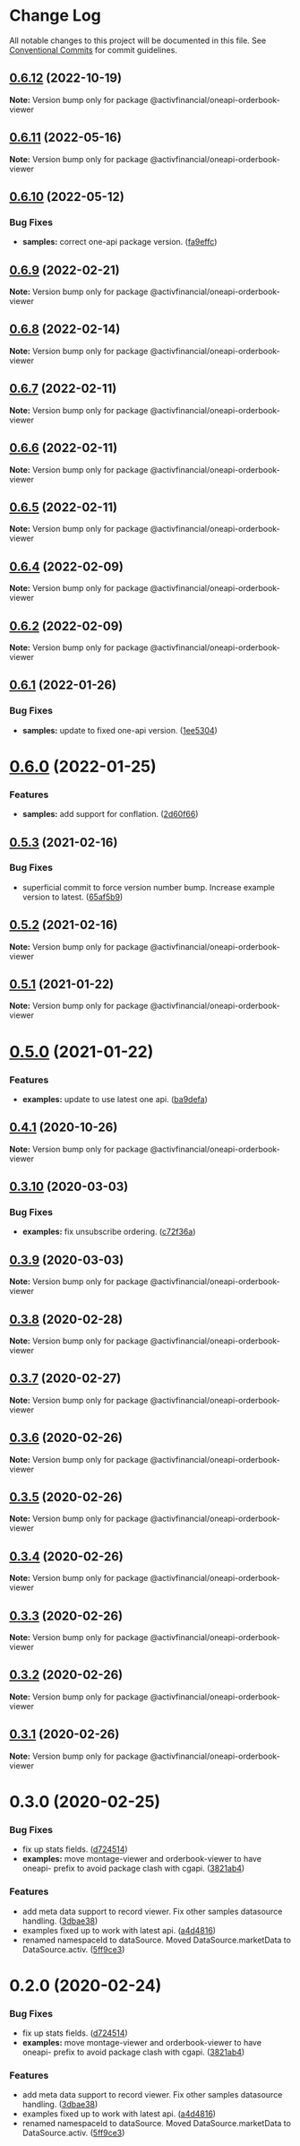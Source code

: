 # Change Log

All notable changes to this project will be documented in this file.
See [Conventional Commits](https://conventionalcommits.org) for commit guidelines.

## [0.6.12](https://github.com/activfinancial/one-api/compare/@activfinancial/oneapi-orderbook-viewer@0.6.11...@activfinancial/oneapi-orderbook-viewer@0.6.12) (2022-10-19)

**Note:** Version bump only for package @activfinancial/oneapi-orderbook-viewer





## [0.6.11](https://github.com/activfinancial/one-api/compare/@activfinancial/oneapi-orderbook-viewer@0.6.10...@activfinancial/oneapi-orderbook-viewer@0.6.11) (2022-05-16)

**Note:** Version bump only for package @activfinancial/oneapi-orderbook-viewer





## [0.6.10](https://github.com/activfinancial/one-api/compare/@activfinancial/oneapi-orderbook-viewer@0.6.9...@activfinancial/oneapi-orderbook-viewer@0.6.10) (2022-05-12)


### Bug Fixes

* **samples:** correct one-api package version. ([fa9effc](https://github.com/activfinancial/one-api/commit/fa9effcd49678ffa4b2c8d80d1412e6a890b54cf))





## [0.6.9](https://github.com/activfinancial/one-api/compare/@activfinancial/oneapi-orderbook-viewer@0.6.8...@activfinancial/oneapi-orderbook-viewer@0.6.9) (2022-02-21)

**Note:** Version bump only for package @activfinancial/oneapi-orderbook-viewer





## [0.6.8](https://github.com/activfinancial/one-api/compare/@activfinancial/oneapi-orderbook-viewer@0.6.7...@activfinancial/oneapi-orderbook-viewer@0.6.8) (2022-02-14)

**Note:** Version bump only for package @activfinancial/oneapi-orderbook-viewer





## [0.6.7](https://github.com/activfinancial/one-api/compare/@activfinancial/oneapi-orderbook-viewer@0.6.6...@activfinancial/oneapi-orderbook-viewer@0.6.7) (2022-02-11)

**Note:** Version bump only for package @activfinancial/oneapi-orderbook-viewer





## [0.6.6](https://github.com/activfinancial/one-api/compare/@activfinancial/oneapi-orderbook-viewer@0.6.5...@activfinancial/oneapi-orderbook-viewer@0.6.6) (2022-02-11)

**Note:** Version bump only for package @activfinancial/oneapi-orderbook-viewer





## [0.6.5](https://github.com/activfinancial/one-api/compare/@activfinancial/oneapi-orderbook-viewer@0.6.4...@activfinancial/oneapi-orderbook-viewer@0.6.5) (2022-02-11)

**Note:** Version bump only for package @activfinancial/oneapi-orderbook-viewer





## [0.6.4](https://github.com/activfinancial/one-api/compare/@activfinancial/oneapi-orderbook-viewer@0.6.2...@activfinancial/oneapi-orderbook-viewer@0.6.4) (2022-02-09)

**Note:** Version bump only for package @activfinancial/oneapi-orderbook-viewer





## [0.6.2](https://github.com/activfinancial/one-api/compare/@activfinancial/oneapi-orderbook-viewer@0.6.1...@activfinancial/oneapi-orderbook-viewer@0.6.2) (2022-02-09)

**Note:** Version bump only for package @activfinancial/oneapi-orderbook-viewer





## [0.6.1](https://github.com/activfinancial/one-api/compare/@activfinancial/oneapi-orderbook-viewer@0.6.0...@activfinancial/oneapi-orderbook-viewer@0.6.1) (2022-01-26)


### Bug Fixes

* **samples:** update to fixed one-api version. ([1ee5304](https://github.com/activfinancial/one-api/commit/1ee530478d5dfdd05dfee5a780070bfdbaffa445))





# [0.6.0](https://github.com/activfinancial/one-api/compare/@activfinancial/oneapi-orderbook-viewer@0.5.3...@activfinancial/oneapi-orderbook-viewer@0.6.0) (2022-01-25)


### Features

* **samples:** add support for conflation. ([2d60f66](https://github.com/activfinancial/one-api/commit/2d60f66767255e16af329b9e3194f14b7856fd8e))





## [0.5.3](https://github.com/activfinancial/one-api/compare/@activfinancial/oneapi-orderbook-viewer@0.5.2...@activfinancial/oneapi-orderbook-viewer@0.5.3) (2021-02-16)


### Bug Fixes

* superficial commit to force version number bump. Increase example version to latest. ([65af5b9](https://github.com/activfinancial/one-api/commit/65af5b9ebc470a884575ff69579904cb63aa612f))





## [0.5.2](https://github.com/activfinancial/one-api/compare/@activfinancial/oneapi-orderbook-viewer@0.5.1...@activfinancial/oneapi-orderbook-viewer@0.5.2) (2021-02-16)

**Note:** Version bump only for package @activfinancial/oneapi-orderbook-viewer





## [0.5.1](https://github.com/activfinancial/one-api/compare/@activfinancial/oneapi-orderbook-viewer@0.5.0...@activfinancial/oneapi-orderbook-viewer@0.5.1) (2021-01-22)

**Note:** Version bump only for package @activfinancial/oneapi-orderbook-viewer





# [0.5.0](https://github.com/activfinancial/one-api/compare/@activfinancial/oneapi-orderbook-viewer@0.4.1...@activfinancial/oneapi-orderbook-viewer@0.5.0) (2021-01-22)


### Features

* **examples:** update to use latest one api. ([ba9defa](https://github.com/activfinancial/one-api/commit/ba9defa40025884886d7820400e8e38fd01cccf3))





## [0.4.1](https://github.com/activfinancial/one-api/compare/@activfinancial/oneapi-orderbook-viewer@0.3.10...@activfinancial/oneapi-orderbook-viewer@0.4.1) (2020-10-26)

**Note:** Version bump only for package @activfinancial/oneapi-orderbook-viewer





## [0.3.10](https://github.com/activfinancial/one-api/compare/@activfinancial/oneapi-orderbook-viewer@0.3.9...@activfinancial/oneapi-orderbook-viewer@0.3.10) (2020-03-03)


### Bug Fixes

* **examples:** fix unsubscribe ordering. ([c72f36a](https://github.com/activfinancial/one-api/commit/c72f36a))





## [0.3.9](https://github.com/activfinancial/one-api/compare/@activfinancial/oneapi-orderbook-viewer@0.3.8...@activfinancial/oneapi-orderbook-viewer@0.3.9) (2020-03-03)

**Note:** Version bump only for package @activfinancial/oneapi-orderbook-viewer





## [0.3.8](https://github.com/activfinancial/one-api/compare/@activfinancial/oneapi-orderbook-viewer@0.3.7...@activfinancial/oneapi-orderbook-viewer@0.3.8) (2020-02-28)

**Note:** Version bump only for package @activfinancial/oneapi-orderbook-viewer





## [0.3.7](https://github.com/activfinancial/one-api/compare/@activfinancial/oneapi-orderbook-viewer@0.3.6...@activfinancial/oneapi-orderbook-viewer@0.3.7) (2020-02-27)

**Note:** Version bump only for package @activfinancial/oneapi-orderbook-viewer





## [0.3.6](https://github.com/activfinancial/one-api/compare/@activfinancial/oneapi-orderbook-viewer@0.3.5...@activfinancial/oneapi-orderbook-viewer@0.3.6) (2020-02-26)

**Note:** Version bump only for package @activfinancial/oneapi-orderbook-viewer





## [0.3.5](https://github.com/activfinancial/one-api/compare/@activfinancial/oneapi-orderbook-viewer@0.3.4...@activfinancial/oneapi-orderbook-viewer@0.3.5) (2020-02-26)

**Note:** Version bump only for package @activfinancial/oneapi-orderbook-viewer





## [0.3.4](https://github.com/activfinancial/one-api/compare/@activfinancial/oneapi-orderbook-viewer@0.3.3...@activfinancial/oneapi-orderbook-viewer@0.3.4) (2020-02-26)

**Note:** Version bump only for package @activfinancial/oneapi-orderbook-viewer





## [0.3.3](https://github.com/activfinancial/one-api/compare/@activfinancial/oneapi-orderbook-viewer@0.3.2...@activfinancial/oneapi-orderbook-viewer@0.3.3) (2020-02-26)

**Note:** Version bump only for package @activfinancial/oneapi-orderbook-viewer





## [0.3.2](https://github.com/activfinancial/one-api/compare/@activfinancial/oneapi-orderbook-viewer@0.3.1...@activfinancial/oneapi-orderbook-viewer@0.3.2) (2020-02-26)

**Note:** Version bump only for package @activfinancial/oneapi-orderbook-viewer





## [0.3.1](https://github.com/activfinancial/one-api/compare/@activfinancial/oneapi-orderbook-viewer@0.3.0...@activfinancial/oneapi-orderbook-viewer@0.3.1) (2020-02-26)

**Note:** Version bump only for package @activfinancial/oneapi-orderbook-viewer





# 0.3.0 (2020-02-25)


### Bug Fixes

* fix up stats fields. ([d724514](https://github.com/activfinancial/one-api/commit/d724514))
* **examples:** move montage-viewer and orderbook-viewer to have oneapi- prefix to avoid package clash with cgapi. ([3821ab4](https://github.com/activfinancial/one-api/commit/3821ab4))


### Features

* add meta data support to record viewer. Fix other samples datasource handling. ([3dbae38](https://github.com/activfinancial/one-api/commit/3dbae38))
* examples fixed up to work with latest api. ([a4d4816](https://github.com/activfinancial/one-api/commit/a4d4816))
* renamed namespaceId to dataSource. Moved DataSource.marketData to DataSource.activ. ([5ff9ce3](https://github.com/activfinancial/one-api/commit/5ff9ce3))





# 0.2.0 (2020-02-24)


### Bug Fixes

* fix up stats fields. ([d724514](https://github.com/activfinancial/one-api/commit/d724514))
* **examples:** move montage-viewer and orderbook-viewer to have oneapi- prefix to avoid package clash with cgapi. ([3821ab4](https://github.com/activfinancial/one-api/commit/3821ab4))


### Features

* add meta data support to record viewer. Fix other samples datasource handling. ([3dbae38](https://github.com/activfinancial/one-api/commit/3dbae38))
* examples fixed up to work with latest api. ([a4d4816](https://github.com/activfinancial/one-api/commit/a4d4816))
* renamed namespaceId to dataSource. Moved DataSource.marketData to DataSource.activ. ([5ff9ce3](https://github.com/activfinancial/one-api/commit/5ff9ce3))
